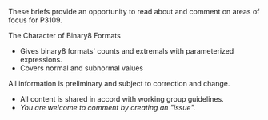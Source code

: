 These briefs provide an opportunity to read about and comment on areas of focus for P3109. 

The Character of Binary8 Formats
- Gives binary8 formats' counts and extremals with parameterized expressions.
- Covers normal and subnormal values

All information is preliminary and subject to correction and change.
- All content is shared in accord with working group guidelines. 
- _You are welcome to comment by creating an "issue"._

